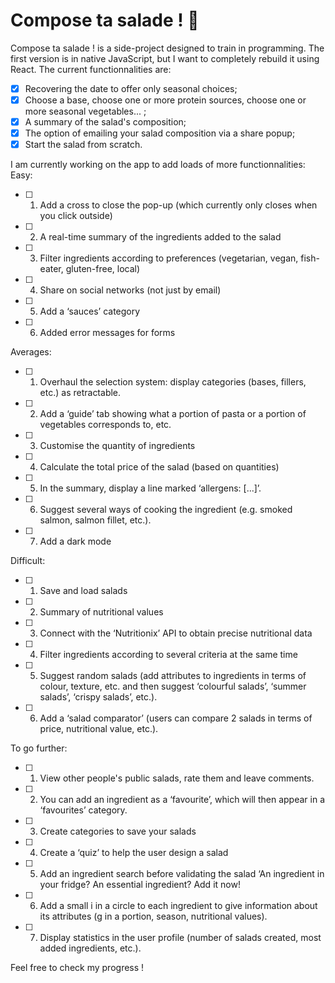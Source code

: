 # Compose ta salade ! 🥗

Compose ta salade ! is a side-project designed to train in programming. The first version is in native JavaScript, but I want to completely rebuild it using React. 
The current functionnalities are:
- [x] Recovering the date to offer only seasonal choices;
- [x] Choose a base, choose one or more protein sources, choose one or more seasonal vegetables... ;
- [x] A summary of the salad's composition;
- [x] The option of emailing your salad composition via a share popup; 
- [x] Start the salad from scratch.

I am currently working on the app to add loads of more functionnalities:
Easy:
- [ ] 1. Add a cross to close the pop-up (which currently only closes when you click outside)
- [ ] 2. A real-time summary of the ingredients added to the salad
- [ ] 3. Filter ingredients according to preferences (vegetarian, vegan, fish-eater, gluten-free, local)
- [ ] 4. Share on social networks (not just by email)
- [ ] 5. Add a ‘sauces’ category
- [ ] 6. Added error messages for forms

Averages: 
- [ ] 1. Overhaul the selection system: display categories (bases, fillers, etc.) as retractable. 
- [ ] 2. Add a ‘guide’ tab showing what a portion of pasta or a portion of vegetables corresponds to, etc. 
- [ ] 3. Customise the quantity of ingredients
- [ ] 4. Calculate the total price of the salad (based on quantities)
- [ ] 5. In the summary, display a line marked ‘allergens: [...]’.
- [ ] 6. Suggest several ways of cooking the ingredient (e.g. smoked salmon, salmon fillet, etc.).
- [ ] 7. Add a dark mode

Difficult:
- [ ] 1. Save and load salads 
- [ ] 2. Summary of nutritional values
- [ ] 3. Connect with the ‘Nutritionix’ API to obtain precise nutritional data
- [ ] 4. Filter ingredients according to several criteria at the same time
- [ ] 5. Suggest random salads (add attributes to ingredients in terms of colour, texture, etc. and then suggest ‘colourful salads’, ‘summer salads’, ‘crispy salads’, etc.).
- [ ] 6. Add a ‘salad comparator’ (users can compare 2 salads in terms of price, nutritional value, etc.).

To go further:
- [ ] 1. View other people's public salads, rate them and leave comments.
- [ ] 2. You can add an ingredient as a ‘favourite’, which will then appear in a ‘favourites’ category. 
- [ ] 3. Create categories to save your salads
- [ ] 4. Create a ‘quiz’ to help the user design a salad
- [ ] 5. Add an ingredient search before validating the salad ‘An ingredient in your fridge? An essential ingredient? Add it now!
- [ ] 6. Add a small i in a circle to each ingredient to give information about its attributes (g in a portion, season, nutritional values).
- [ ] 7. Display statistics in the user profile (number of salads created, most added ingredients, etc.).

Feel free to check my progress !
